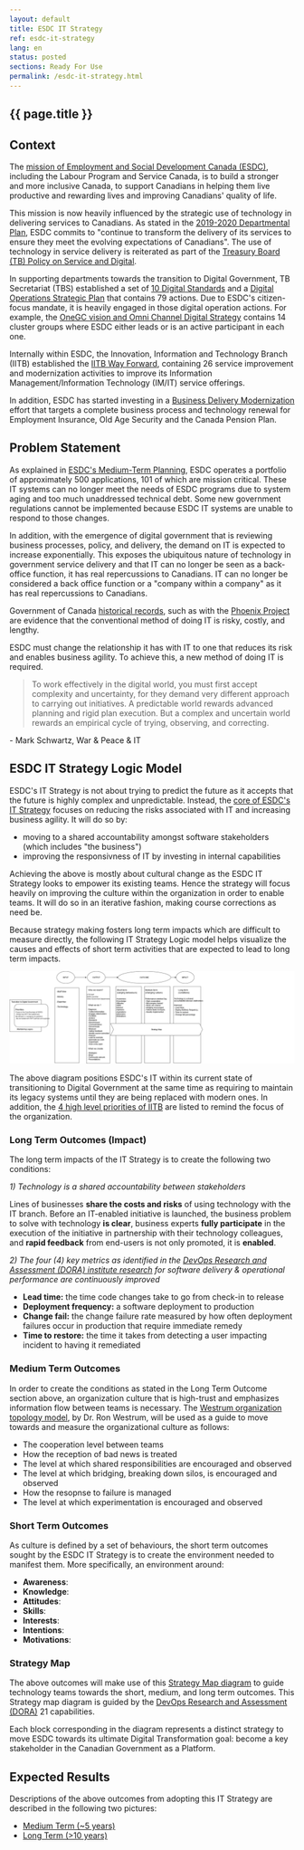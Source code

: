 ```yaml
---
layout: default
title: ESDC IT Strategy
ref: esdc-it-strategy
lang: en
status: posted
sections: Ready For Use
permalink: /esdc-it-strategy.html
---
```


## {{ page.title }}

## Context

The [mission of Employment and Social Development Canada (ESDC)](https://www.canada.ca/en/employment-social-development/corporate/reports/departmental-plan/2019-2020/mandate-role.html), including the Labour Program and Service Canada, is to build a stronger and more inclusive Canada, to support Canadians in helping them live productive and rewarding lives and improving Canadians' quality of life.

This mission is now heavily influenced by the strategic use of technology in delivering services to Canadians.
As stated in the [2019-2020 Departmental Plan](https://www.canada.ca/en/employment-social-development/corporate/reports/departmental-plan/2019-2020/plans.html), ESDC commits to "continue to transform the delivery of its services to ensure they meet the evolving expectations of Canadians".
The use of technology in service delivery is reiterated as part of the [Treasury Board (TB) Policy on Service and Digital](https://www.tbs-sct.gc.ca/pol/doc-eng.aspx?id=32603).

In supporting departments towards the transition to Digital Government, TB Secretariat (TBS) established a set of [10 Digital Standards](https://www.tbs-sct.gc.ca/pol/doc-eng.aspx?id=32603) and a [Digital Operations Strategic Plan](https://www.canada.ca/en/government/system/digital-government/digital-operations-strategic-plan-2018-2022.html) that contains 79 actions.
Due to ESDC's citizen-focus mandate, it is heavily engaged in those digital operation actions.
For example, the [OneGC vision and Omni Channel Digital Strategy](https://gccollab.ca/groups/profile/154708/enonegc-ungcfrungc) contains 14 cluster groups where ESDC either leads or is an active participant in each one.

Internally within ESDC, the Innovation, Information and Technology Branch (IITB) established the [IITB Way Forward](http://dialogue/grp/IITB-DGIIT-Gov-New-Nouveau/Documents/Departmental%20IMIT%20Plan/19-20%20Plans/IITB%20Moving%20Forward%20v2.docx), containing 26 service improvement and modernization activities to improve its Information Management/Information Technology (IM/IT) service offerings.

In addition, ESDC has started investing in a [Business Delivery Modernization](https://www.canada.ca/en/employment-social-development/corporate/reports/departmental-plan/2019-2020/planned-results.html#h2.04) effort that targets a complete business process and technology renewal for Employment Insurance, Old Age Security and the Canada Pension Plan.

## Problem Statement

As explained in [ESDC's Medium-Term Planning](http://dialogue/grp/IITB-DGIIT-Gov-New-Nouveau/Briefings/MTP-Initiative-Mapping_2018.docx), ESDC operates a portfolio of approximately 500 applications, 101 of which are mission critical.
These IT systems can no longer meet the needs of ESDC programs due to system aging and too much unaddressed technical debt.
Some new government regulations cannot be implemented because ESDC IT systems are unable to respond to those changes.

In addition, with the emergence of digital government that is reviewing business processes, policy, and delivery, the demand on IT is expected to increase exponentially. This exposes the ubiquitous nature of technology in government service delivery and that IT can no longer be seen as a back-office function, it has real repercussions to Canadians. IT can no longer be considered a back office function or a "company within a company" as it has real repercussions to Canadians.

Government of Canada [historical records](https://www.oag-bvg.gc.ca/internet/English/parl_lp_e_933.html), such as with the [Phoenix Project](https://www.oag-bvg.gc.ca/internet/English/parl_oag_201805_01_e_43033.html) are evidence that the conventional method of doing IT is risky, costly, and lengthy.

ESDC must change the relationship it has with IT to one that reduces its risk and enables business agility.
To achieve this, a new method of doing IT is required.

> To work effectively in the digital world, you must first accept complexity and uncertainty, for they demand very different approach to carrying out initiatives.
A predictable world rewards advanced planning and rigid plan execution.
But a complex and uncertain world rewards an empirical cycle of trying, observing, and correcting.

\- Mark Schwartz, War & Peace & IT

## ESDC IT Strategy Logic Model

ESDC's IT Strategy is not about trying to predict the future as it accepts that the future is highly complex and unpredictable. Instead, the [core of ESDC's IT Strategy](mandate.html) focuses on reducing the risks associated with IT and increasing business agility.
It will do so by:

- moving to a shared accountability amongst software stakeholders (which includes "the business")
- improving the responsivness of IT by investing in internal capabilities

Achieving the above is mostly about cultural change as the ESDC IT Strategy looks to empower its existing teams.
Hence the strategy will focus heavily on improving the culture within the organization in order to enable teams.
It will do so in an iterative fashion, making course corrections as need be.

Because strategy making fosters long term impacts which are difficult to measure directly, the following IT Strategy Logic model helps visualize the causes and effects of short term activities that are expected to lead to long term impacts.

![ESDC's IT Strategy Logic Model - showing the short, medium, and long term outcomes](../../assets/images/it-strategy-logic-model.png "IT Strategy Logic Model")

The above diagram positions ESDC's IT within its current state of transitioning to Digital Government at the same time as requiring to maintain its legacy systems until they are being replaced with modern ones. In addition, the [4 high level priorities of IITB](http://esdc.prv/en/iitb/corporate/Who_We_Are/Plans_and_Priorities/index.shtml) are listed to remind the focus of the organization.

### Long Term Outcomes (Impact)

The long term impacts of the IT Strategy is to create the following two conditions:

<!--markdownlint-disable MD029 MD036-->
_1) Technology is a shared accountability between stakeholders_

Lines of businesses **share the costs and risks** of using technology with the IT branch.
Before an IT-enabled initiative is launched, the business problem to solve with technology **is clear**, business experts **fully participate** in the execution of the initiative in partnership with their technology colleagues, and **rapid feedback** from end-users is not only promoted, it is **enabled**.

_2) The four (4) key metrics as identified in the [DevOps Research and Assessment (DORA) institute research](https://www.devops-research.com/research.html) for software delivery & operational performance are continuously improved_

- **Lead time:** the time code changes take to go from check-in to release
- **Deployment frequency:** a software deployment to production
- **Change fail:** the change failure rate measured by how often deployment failures occur in production that require immediate remedy
- **Time to restore:** the time it takes from detecting a user impacting incident to having it remediated
<!--markdownlint-enable MD029 MD036-->

### Medium Term Outcomes

In order to create the conditions as stated in the Long Term Outcome section above, an organization culture that is high-trust and emphasizes information flow between teams is necessary.
The [Westrum organization topology model](https://cloud.google.com/solutions/devops/devops-culture-westrum-organizational-culture), by Dr. Ron Westrum, will be used as a guide to move towards and measure the organizational culture as follows:

- The cooperation level between teams
- How the reception of bad news is treated
- The level at which shared responsibilities are encouraged and observed
- The level at which bridging, breaking down silos, is encouraged and observed
- How the resopnse to failure is managed
- The level at which experimentation is encouraged and observed

### Short Term Outcomes

As culture is defined by a set of behaviours, the short term outcomes sought by the ESDC IT Strategy is to create the environment needed to manifest them.
More specifically, an environment around:

- **Awareness**: 
- **Knowledge**: 
- **Attitudes**:
- **Skills**:
- **Interests**:
- **Intentions**:
- **Motivations**:

### Strategy Map

The above outcomes will make use of this [Strategy Map diagram](strategy-summary.html) to guide technology teams towards the short, medium, and long term outcomes.
This Strategy map diagram is guided by the [DevOps Research and Assessment (DORA)](https://cloud.google.com/devops) 21 capabilities.

Each block corresponding in the diagram represents a distinct strategy to move ESDC towards its ultimate Digital Transformation goal: become a key stakeholder in the Canadian Government as a Platform.

## Expected Results

Descriptions of the above outcomes from adopting this IT Strategy are described in the following two pictures:

- [Medium Term (~5 years)](it-picture-medium-term.html)
- [Long Term (>10 years)](it-picture-long-term.html)
